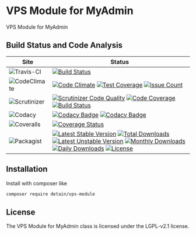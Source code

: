 # VPS Module for MyAdmin

VPS Module for MyAdmin

## Build Status and Code Analysis

Site          | Status
--------------|---------------------------
![Travis-CI](http://i.is.cc/storage/GYd75qN.png "Travis-CI")     | [![Build Status](https://travis-ci.org/detain/vps-module.svg?branch=master)](https://travis-ci.org/detain/vps-module)
![CodeClimate](http://i.is.cc/storage/GYlageh.png "CodeClimate")  | [![Code Climate](https://codeclimate.com/github/detain/vps-module/badges/gpa.svg)](https://codeclimate.com/github/detain/vps-module) [![Test Coverage](https://codeclimate.com/github/detain/vps-module/badges/coverage.svg)](https://codeclimate.com/github/detain/vps-module/coverage) [![Issue Count](https://codeclimate.com/github/detain/vps-module/badges/issue_count.svg)](https://codeclimate.com/github/detain/vps-module)
![Scrutinizer](http://i.is.cc/storage/GYeUnux.png "Scrutinizer")   | [![Scrutinizer Code Quality](https://scrutinizer-ci.com/g/myadmin-plugins/vps-module/badges/quality-score.png?b=master)](https://scrutinizer-ci.com/g/myadmin-plugins/vps-module/?branch=master) [![Code Coverage](https://scrutinizer-ci.com/g/myadmin-plugins/vps-module/badges/coverage.png?b=master)](https://scrutinizer-ci.com/g/myadmin-plugins/vps-module/?branch=master) [![Build Status](https://scrutinizer-ci.com/g/myadmin-plugins/vps-module/badges/build.png?b=master)](https://scrutinizer-ci.com/g/myadmin-plugins/vps-module/build-status/master)
![Codacy](http://i.is.cc/storage/GYi66Cx.png "Codacy")        | [![Codacy Badge](https://api.codacy.com/project/badge/Grade/226251fc068f4fd5b4b4ef9a40011d06)](https://www.codacy.com/app/detain/vps-module) [![Codacy Badge](https://api.codacy.com/project/badge/Coverage/25fa74eb74c947bf969602fcfe87e349)](https://www.codacy.com/app/detain/vps-module?utm_source=github.com&utm_medium=referral&utm_content=detain/vps-module&utm_campaign=Badge_Coverage)
![Coveralls](http://i.is.cc/storage/GYjNSim.png "Coveralls")    | [![Coverage Status](https://coveralls.io/repos/github/detain/db_abstraction/badge.svg?branch=master)](https://coveralls.io/github/detain/vps-module?branch=master)
![Packagist](http://i.is.cc/storage/GYacBEX.png "Packagist")     | [![Latest Stable Version](https://poser.pugx.org/detain/vps-module/version)](https://packagist.org/packages/detain/vps-module) [![Total Downloads](https://poser.pugx.org/detain/vps-module/downloads)](https://packagist.org/packages/detain/vps-module) [![Latest Unstable Version](https://poser.pugx.org/detain/vps-module/v/unstable)](//packagist.org/packages/detain/vps-module) [![Monthly Downloads](https://poser.pugx.org/detain/vps-module/d/monthly)](https://packagist.org/packages/detain/vps-module) [![Daily Downloads](https://poser.pugx.org/detain/vps-module/d/daily)](https://packagist.org/packages/detain/vps-module) [![License](https://poser.pugx.org/detain/vps-module/license)](https://packagist.org/packages/detain/vps-module)


## Installation

Install with composer like

```sh
composer require detain/vps-module
```

## License

The VPS Module for MyAdmin class is licensed under the LGPL-v2.1 license.

